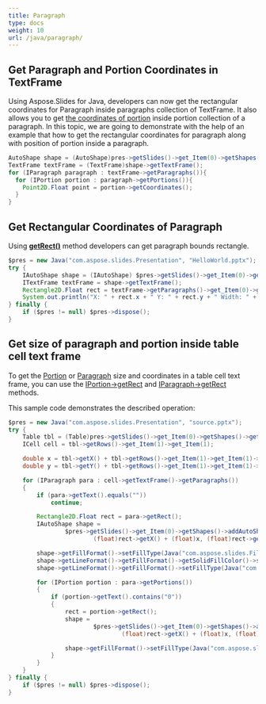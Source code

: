 ```yaml
---
title: Paragraph
type: docs
weight: 10
url: /java/paragraph/
---
```



## Get Paragraph and Portion Coordinates in TextFrame ##
Using Aspose.Slides for Java, developers can now get the rectangular coordinates for Paragraph inside paragraphs collection of TextFrame. It also allows you to get [the coordinates of portion](https://apireference.aspose.com/slides/java/com.aspose.slides/IPortion#getCoordinates--) inside portion collection of a paragraph. In this topic, we are going to demonstrate with the help of an example that how to get the rectangular coordinates for paragraph along with position of portion inside a paragraph.

``` java
AutoShape shape = (AutoShape)pres->getSlides()->get_Item(0)->getShapes()->get_Item(0);
TextFrame textFrame = (TextFrame)shape->getTextFrame();
for (IParagraph paragraph : textFrame->getParagraphs()){
  for (IPortion portion : paragraph->getPortions()){
    Point2D.Float point = portion->getCoordinates();
  }
}
```


## **Get Rectangular Coordinates of Paragraph**
Using [**getRect()**](https://apireference.aspose.com/slides/java/com.aspose.slides/IParagraph#getRect--) method developers can get paragraph bounds rectangle.

```java
$pres = new Java("com.aspose.slides.Presentation", "HelloWorld.pptx");
try {
    IAutoShape shape = (IAutoShape) $pres->getSlides()->get_Item(0)->getShapes()->get_Item(0);
    ITextFrame textFrame = shape->getTextFrame();
    Rectangle2D.Float rect = textFrame->getParagraphs()->get_Item(0)->getRect();
    System.out.println("X: " + rect.x + " Y: " + rect.y + " Width: " + rect.width + " Height: " + rect.height);
} finally {
    if ($pres != null) $pres->dispose();
}
```

## **Get size of paragraph and portion inside table cell text frame** ##

To get the [Portion](https://apireference.aspose.com/slides/java/com.aspose.slides/Portion) or [Paragraph](https://apireference.aspose.com/slides/java/com.aspose.slides/Paragraph) size and coordinates in a table cell text frame, you can use the [IPortion->getRect](https://apireference.aspose.com/slides/java/com.aspose.slides/IPortion#getRect--) and [IParagraph->getRect](https://apireference.aspose.com/slides/java/com.aspose.slides/IParagraph#getRect--) methods.

This sample code demonstrates the described operation:

```java
$pres = new Java("com.aspose.slides.Presentation", "source.pptx");
try {
    Table tbl = (Table)pres->getSlides()->get_Item(0)->getShapes()->get_Item(0);
    ICell cell = tbl->getRows()->get_Item(1)->get_Item(1);

    double x = tbl->getX() + tbl->getRows()->get_Item(1)->get_Item(1)->getOffsetX();
    double y = tbl->getY() + tbl->getRows()->get_Item(1)->get_Item(1)->getOffsetY();

    for (IParagraph para : cell->getTextFrame()->getParagraphs())
    {
        if (para->getText().equals(""))
            continue;

        Rectangle2D.Float rect = para->getRect();
        IAutoShape shape =
                $pres->getSlides()->get_Item(0)->getShapes()->addAutoShape(Java("com.aspose.slides.ShapeType")->Rectangle,
                        (float)rect->getX() + (float)x, (float)rect->getY() + (float)y, (float)rect->getWidth(), (float)rect->getHeight());

        shape->getFillFormat()->setFillType(Java("com.aspose.slides.FillType")->NoFill);
        shape->getLineFormat()->getFillFormat()->getSolidFillColor()->setColor(Color.YELLOW);
        shape->getLineFormat()->getFillFormat()->setFillType(Java("com.aspose.slides.FillType")->Solid);

        for (IPortion portion : para->getPortions())
        {
            if (portion->getText().contains("0"))
            {
                rect = portion->getRect();
                shape =
                        $pres->getSlides()->get_Item(0)->getShapes()->addAutoShape(Java("com.aspose.slides.ShapeType")->Rectangle,
                                (float)rect->getX() + (float)x, (float)rect->getY() + (float)y, (float)rect->getWidth(), (float)rect->getHeight());

                shape->getFillFormat()->setFillType(Java("com.aspose.slides.FillType")->NoFill);
            }
        }
    }
} finally {
    if ($pres != null) $pres->dispose();
}
```
